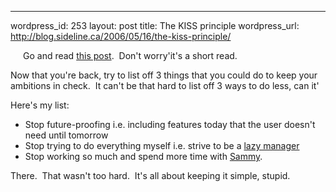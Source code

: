 --- 
wordpress_id: 253
layout: post
title: The KISS principle
wordpress_url: http://blog.sideline.ca/2006/05/16/the-kiss-principle/

<p><a href="http://en.wikipedia.org/wiki/KISS_Principle"><img alt="" hspace="10" src="http://static.flickr.com/49/147572221_d3efa8192d_t.jpg" align="left" vspace="10" border="0" /></a>Go and read <a href="http://37signals.com/svn/archives2/keep_your_ambitions_in_check.php">this post</a>.  Don't worry'it's a short read.</p>
<p>Now that you're back, try to list off 3 things that you could do to keep your ambitions in check.  It can't be that hard to list off 3 ways to do less, can it'</p>
<p>Here's my list:</p>
<ul>
<li>Stop future-proofing i.e. including features today that the user doesn't need until tomorrow</li>
<li>Stop trying to do everything myself i.e. strive to be a <a href="http://blogs.sideline.ca/archive/2006/03/02/Lazymanagersaregood.aspx">lazy manager</a></li>
<li>Stop working so much and spend more time with <a href="http://www.flickr.com/photos/aream/146560463/">Sammy</a>.</li></ul>
<p>There.  That wasn't too hard.  It's all about keeping it simple, stupid.</p>
